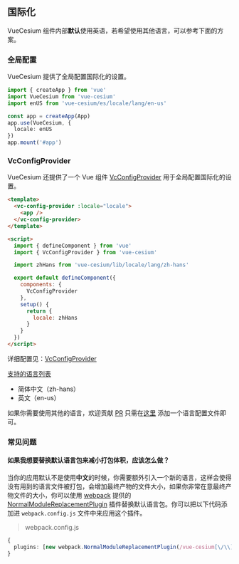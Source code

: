 ## 国际化

VueCesium 组件内部**默认**使用英语，若希望使用其他语言，可以参考下面的方案。

### 全局配置

VueCesium 提供了全局配置国际化的设置。

```typescript
import { createApp } from 'vue'
import VueCesium from 'vue-cesium'
import enUS from 'vue-cesium/es/locale/lang/en-us'

const app = createApp(App)
app.use(VueCesium, {
  locale: enUS
})
app.mount('#app')
```

### VcConfigProvider

VueCesium 还提供了一个 Vue 组件 [VcConfigProvider](/#/zh-CN/component/vc-config-provider) 用于全局配置国际化的设置。

```html
<template>
  <vc-config-provider :locale="locale">
    <app />
  </vc-config-provider>
</template>

<script>
  import { defineComponent } from 'vue'
  import { VcConfigProvider } from 'vue-cesium'

  import zhHans from 'vue-cesium/lib/locale/lang/zh-hans'

  export default defineComponent({
    components: {
      VcConfigProvider
    },
    setup() {
      return {
        locale: zhHans
      }
    }
  })
</script>
```

详细配置见：[VcConfigProvider](/#/zh-CN/component/vc-config-provider)

<!-- ### CDN 用法

如果你是使用 CDN 引入的 VueCesium，那你将需要这样做，以 unpkg 举例

```html
<script src="//unpkg.com/vue-cesium@next/dist/locale/zh-cn">
  app.use(VueCesium, {
    locale: VueCesium.lang.zh
  })
</script>
``` -->

[支持的语言列表](https://github.com/zouyaoji/vue-cesium/tree/dev/packages/locale/lang)

<ul class="language-list">
  <li>简体中文（zh-hans）</li>
  <li>英文（en-us）</li>
</ul>

如果你需要使用其他的语言，欢迎贡献 [PR](https://github.com/zouyaoji/vue-cesium/pulls) 只需在[这里](https://github.com/zouyaoji/vue-cesium/tree/dev/packages/locale/lang) 添加一个语言配置文件即可。

### 常见问题

#### 如果我想要替换默认语言包来减小打包体积，应该怎么做？

当你的应用默认不是使用**中文**的时候，你需要额外引入一个新的语言，这样会使得没有用到的语言文件被打包，会增加最终产物的文件大小，如果你非常在意最终产物文件的大小，你可以使用 [webpack](https://webpack.js.org) 提供的 [NormalModuleReplacementPlugin](https://webpack.js.org/plugins/normal-module-replacement-plugin/#root) 插件替换默认语言包。你可以把以下代码添加进 `webpack.config.js` 文件中来应用这个插件。

> webpack.config.js

```typescript
{
  plugins: [new webpack.NormalModuleReplacementPlugin(/vue-cesium[\/\\]lib[\/\\]locale[\/\\]lang[\/\\]zh-hans/, 'vue-cesium/lib/locale/lang/en-us')]
}
```
